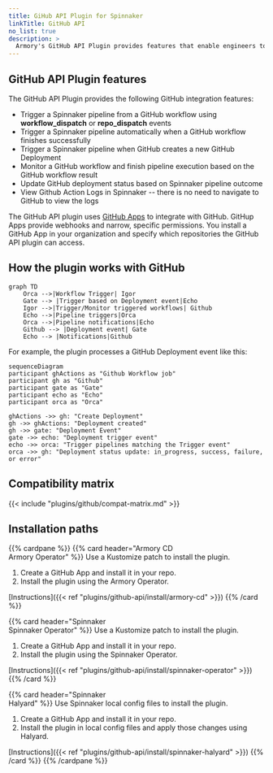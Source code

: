 ```yaml
---
title: GiHub API Plugin for Spinnaker
linkTitle: GitHub API
no_list: true
description: >
  Armory's GitHub API Plugin provides features that enable engineers to trigger Spinnaker pipelines from GitHub workflows, update GitHub deployment status based on pipeline outcome, and view GitHub Action logs in Spinnaker.
---
```



## GitHub API Plugin features

The GitHub API Plugin provides the following GitHub integration features:

- Trigger a Spinnaker pipeline from a GitHub workflow using **workflow_dispatch** or **repo_dispatch** events
- Trigger a Spinnaker pipeline automatically when a GitHub workflow finishes successfully
- Trigger a Spinnaker pipeline when GitHub creates a new GitHub Deployment
- Monitor a GitHub workflow and finish pipeline execution based on the GitHub workflow result
- Update GitHub deployment status based on Spinnaker pipeline outcome
- View Github Action Logs in Spinnaker -- there is no need to navigate to GitHub to view the logs

The GitHub API plugin uses [GitHub Apps](https://docs.github.com/en/apps/overview) to integrate with GitHub. GitHup Apps provide webhooks and narrow, specific permissions. You install a GitHub App in your organization and specify which repositories the GitHub API plugin can access. 

## How the plugin works with GitHub

```mermaid
graph TD
	Orca -->|Workflow Trigger| Igor
	Gate --> |Trigger based on Deployment event|Echo
	Igor -->|Trigger/Monitor triggered workflows| Github
	Echo -->|Pipeline triggers|Orca
	Orca -->|Pipeline notifications|Echo
	Github --> |Deployment event| Gate
	Echo --> |Notifications|Github
```

For example, the plugin processes a GitHub Deployment event like this:

```mermaid
sequenceDiagram
participant ghActions as "Github Workflow job"
participant gh as "Github"
participant gate as "Gate"
participant echo as "Echo"
participant orca as "Orca"

ghActions ->> gh: "Create Deployment"
gh ->> ghActions: "Deployment created"
gh ->> gate: "Deployment Event"
gate ->> echo: "Deployment trigger event"
echo ->> orca: "Trigger pipelines matching the Trigger event"
orca ->> gh: "Deployment status update: in_progress, success, failure, or error"
```

## Compatibility matrix

{{< include "plugins/github/compat-matrix.md" >}}

## Installation paths

{{% cardpane %}}
{{% card header="Armory CD<br>Armory Operator" %}}
Use a Kustomize patch to install the plugin.

1. Create a GitHub App and install it in your repo.
1. Install the plugin using the Armory Operator.

[Instructions]({{< ref "plugins/github-api/install/armory-cd" >}})
{{% /card %}}

{{% card header="Spinnaker<br>Spinnaker Operator" %}}
Use a Kustomize patch to install the plugin.

1. Create a GitHub App and install it in your repo.
1. Install the plugin using the Spinnaker Operator.

[Instructions]({{< ref "plugins/github-api/install/spinnaker-operator" >}})
{{% /card %}}

{{% card header="Spinnaker<br>Halyard" %}}
Use Spinnaker local config files to install the plugin.

1. Create a GitHub App and install it in your repo.
1. Install the plugin in local config files and apply those changes using Halyard.

[Instructions]({{< ref "plugins/github-api/install/spinnaker-halyard" >}})
{{% /card %}}
{{% /cardpane %}}